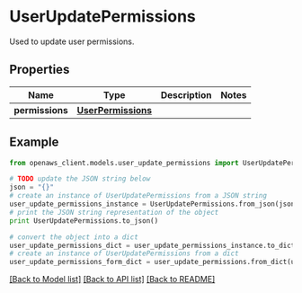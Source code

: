 # UserUpdatePermissions

Used to update user permissions.

## Properties
Name | Type | Description | Notes
------------ | ------------- | ------------- | -------------
**permissions** | [**UserPermissions**](UserPermissions.md) |  | 

## Example

```python
from openaws_client.models.user_update_permissions import UserUpdatePermissions

# TODO update the JSON string below
json = "{}"
# create an instance of UserUpdatePermissions from a JSON string
user_update_permissions_instance = UserUpdatePermissions.from_json(json)
# print the JSON string representation of the object
print UserUpdatePermissions.to_json()

# convert the object into a dict
user_update_permissions_dict = user_update_permissions_instance.to_dict()
# create an instance of UserUpdatePermissions from a dict
user_update_permissions_form_dict = user_update_permissions.from_dict(user_update_permissions_dict)
```
[[Back to Model list]](../README.md#documentation-for-models) [[Back to API list]](../README.md#documentation-for-api-endpoints) [[Back to README]](../README.md)


